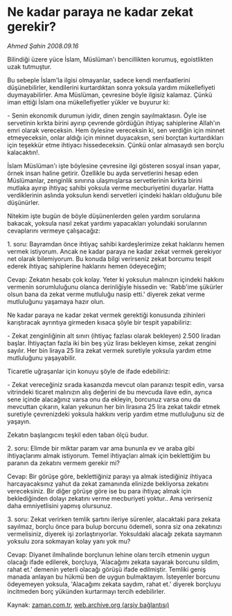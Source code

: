 # Ne kadar paraya ne kadar zekat gerekir?

*Ahmed Şahin 2008.09.16*

<tr><td class="metin" colspan="2" style="padding-top: 20px; padding-left: 5px; padding-right: 10px;">Bilindiği üzere yüce İslam, Müslüman'ı bencillikten korumuş, egoistlikten uzak tutmuştur.</td></tr><tr><td class="metin" colspan="2" style="padding-top: 20px; padding-left: 5px; padding-right: 10px;"><p> Bu sebeple İslam'la ilgisi olmayanlar, sadece kendi menfaatlerini düşünebilirler, kendilerini kurtardıktan sonra yoksula yardım mükellefiyeti duymayabilirler. Ama Müslüman, çevresine böyle ilgisiz kalamaz. Çünkü iman ettiği İslam ona mükellefiyetler yükler ve buyurur ki:
<p>- Senin ekonomik durumun iyidir, dinen zengin sayılmaktasın. Öyle ise servetinin kırkta birini ayırıp çevrende gördüğün ihtiyaç sahiplerine Allah'ın emri olarak vereceksin. Hem öylesine vereceksin ki, sen verdiğin için minnet etmeyeceksin, onlar aldığı için minnet duyacaksın, seni borçtan kurtardıkları için teşekkür etme ihtiyacı hissedeceksin. Çünkü onlar almasaydı sen borçlu kalacaktın!.
<p> İslam Müslüman'ı işte böylesine çevresine ilgi gösteren sosyal insan yapar, örnek insan haline getirir. Özellikle bu ayda servetlerini hesap eden Müslümanlar, zenginlik sınırına ulaşmışlarsa servetlerinin kırkta birini mutlaka ayırıp ihtiyaç sahibi yoksula verme mecburiyetini duyarlar. Hatta verdiklerinin aslında yoksulun kendi servetleri içindeki hakları olduğunu bile düşünürler.
<p> Nitekim işte bugün de böyle düşünenlerden gelen yardım sorularına bakacak, yoksula nasıl zekat yardımı yapacakları yolundaki sorularının cevaplarını vermeye çalışacağız: 
<p>1. soru: Bayramdan önce ihtiyaç sahibi kardeşlerimize zekat haklarını hemen vermek istiyorum. Ancak ne kadar paraya ne kadar zekat vermek gerekiyor net olarak bilemiyorum. Bu konuda bilgi verirseniz zekat borcumu tespit ederek ihtiyaç sahiplerine haklarını hemen ödeyeceğim; 
<p>Cevap: Zekatın hesabı çok kolay. Yeter ki yoksulun malınızın içindeki hakkını vermenin sorumluluğunu olanca derinliğiyle hissedin ve: 'Rabb'ime şükürler olsun bana da zekat verme mutluluğu nasip etti.' diyerek zekat verme mutluluğunu yaşamaya hazır olun.
<p> Ne kadar paraya ne kadar zekat vermek gerektiği konusunda zihinleri karıştıracak ayrıntıya girmeden kısaca şöyle bir tespit yapabiliriz: 
<p> - Zekat zenginliğinin alt sınırı (ihtiyaç fazlası olarak bekleyen) 2.500 liradan başlar. İhtiyaçtan fazla iki bin beş yüz lirası bekleyen kimse, zekat zengini sayılır. Her bin liraya 25 lira zekat vermek suretiyle yoksula yardım etme mutluluğunu yaşayabilir. 
<p>Ticaretle uğraşanlar için konuyu şöyle de ifade edebiliriz: 
<p> - Zekat vereceğiniz sırada kasanızda mevcut olan paranızı tespit edin, varsa vitrindeki ticaret malınızın alış değerini de bu mevcuda ilave edin, ayrıca sene içinde alacağınız varsa onu da ekleyin, borcunuz varsa onu da mevcuttan çıkarın, kalan yekunun her bin lirasına 25 lira zekat takdir etmek suretiyle çevrenizdeki yoksula hakkını verip yardım etme mutluluğunu siz de yaşayın. 
<p> Zekatın başlangıcını teşkil eden taban ölçü budur. 
<p>2. soru: Elimde bir miktar param var ama bununla ev ve araba gibi ihtiyaçlarımı almak istiyorum. Temel ihtiyaçları almak için beklettiğim bu paranın da zekatını vermem gerekir mi? 
<p>Cevap: Bir görüşe göre, beklettiğiniz parayı ya almak istediğiniz ihtiyaca harcayacaksınız yahut da zekat zamanında elinizde bekliyorsa zekatını vereceksiniz. Bir diğer görüşe göre ise bu para ihtiyaç almak için beklediğinden dolayı zekatını verme mecburiyeti yoktur.. Ama verirseniz daha emniyetlisini yapmış olursunuz.
<p>3. soru: Zekat verirken temlik şartını ileriye sürenler, alacaktaki para zekata sayılmaz, borçlu önce para bulup borcunu ödemeli, sonra siz ona zekatınızı vermelisiniz, diyerek işi zorlaştırıyorlar. Yoksuldaki alacağı zekata saymanın yoksulu zora sokmayan kolay yanı yok mu?
<p>Cevap: Diyanet ilmihalinde borçlunun lehine olanı tercih etmenin uygun olacağı ifade edilerek, borçluya, 'Alacağımı zekata sayarak borcunu sildim, rahat et.' demenin yeterli olacağı görüşü ifade edilmiştir. Temliki geniş manada anlayan bu hükmü ben de uygun bulmaktayım. İsteyenler borcunu ödeyemeyen yoksula, 'Alacağımı zekata saydım, rahat et.' diyerek borçluyu incitmeden borç yükünden kurtarmayı tercih edebilirler. <br/></p></p></p></p></p></p></p></p></p></p></p></p></p></p></p></td></tr>

Kaynak: [zaman.com.tr](http://zaman.com.tr/yazar.do?yazino=738649), [web.archive.org (arşiv bağlantısı)](http://web.archive.org/web/20081205034518/http://www.zaman.com.tr:80/yazar.do?yazino=738649)
